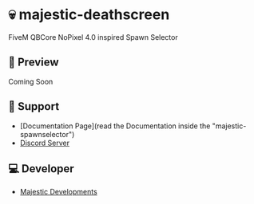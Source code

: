 # 💀 majestic-deathscreen
FiveM QBCore NoPixel 4.0 inspired Spawn Selector

## 👀 Preview
Coming Soon

## 🤝 Support
- [Documentation Page](read the Documentation inside the "majestic-spawnselector")
- [Discord Server](https://discord.gg/SbjjtT9WsG)

## 💻 Developer
- [Majestic Developments](https://discord.gg/SbjjtT9WsG)

